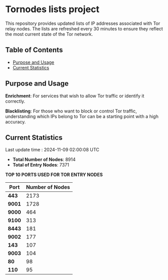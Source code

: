 # Tornodes lists project

This repository provides updated lists of IP addresses associated with Tor relay nodes. The lists are refreshed every 30 minutes to ensure they reflect the most current state of the Tor network.

## Table of Contents

- [Purpose and Usage](#purpose-and-usage)
- [Current Statistics](#current-statistics)


## Purpose and Usage

**Enrichment**: For services that wish to allow Tor traffic or identify it correctly.

**Blacklisting**: For those who want to block or control Tor traffic, understanding which IPs belong to Tor can be a starting point with a high accuracy.

## Current Statistics

Last update time : 2024-11-09 02:00:08 UTC

- **Total Number of Nodes**: 8914
- **Total of Entry Nodes**: 7371

**TOP 10 PORTS USED FOR TOR ENTRY NODES**

| **Port** | **Number of Nodes** |
|------|-----------------|
| **443**   | 2173  |
| **9001**   | 1728  |
| **9000**   | 464  |
| **9100**   | 313  |
| **8443**   | 181  |
| **9002**   | 177  |
| **143**   | 107  |
| **9003**   | 104  |
| **80**   | 98  |
| **110**   | 95  |

